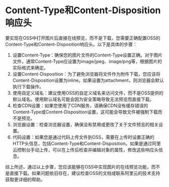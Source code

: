 # Content-Type和Content-Disposition响应头

要实现在OSS中打开图片后直接在线预览，而不是下载，您需要正确配置OSS的Content-Type和Content-Disposition响应头。以下是具体的步骤：

1. 设置Content-Type：确保您的图片文件的Content-Type设置正确。对于图片文件，通常Content-Type应设置为image/jpeg、image/png等，根据图片的实际格式来确定。
2. 设置Content-Disposition：为了避免浏览器将文件作为附件下载，您应该将Content-Disposition设置为inline。如果设置为attachment，则浏览器会默认执行下载操作。
3. 使用自定义域名：建议使用OSS的自定义域名来访问文件，而不是OSS提供的默认域名。使用默认域名可能会因为安全策略导致无法预览而直接下载。
4. 检查CDN设置：如果您使用了CDN服务，请确保CDN没有缓存错误的Content-Type或Content-Disposition设置，这可能会导致文件被强制下载而不是预览。
5. 浏览器设置：检查浏览器设置，确保没有禁用或更改了关于文件预览的相关设置。
6. 代码设置：如果您是通过代码上传文件到OSS，需要在上传时设置正确的HTTP头信息，包括Content-Type和Content-Disposition。如果是通过阿里云控制台手动上传，可以在上传后检查并编辑对象的属性，修改这些响应头信息。

综上所述，通过以上步骤，您应该能够在OSS中实现图片的在线预览功能，而不是直接下载。如果问题依旧存在，建议检查OSS的文档或联系阿里云的技术支持获取更详细的帮助。
